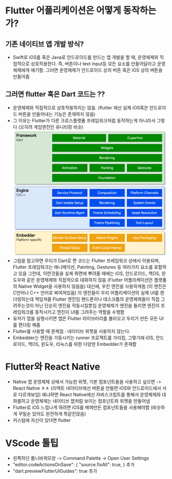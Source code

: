 # Flutter 어플리케이션은 어떻게 동작하는가?

## 기존 네이티브 앱 개발 방식?

- Swift로 iOS를 혹은 Java로 안드로이드를 만드는 앱 개발을 할 때, 운영체제와 직접적으로 상호작용한다.
  즉, 버튼이나 text input등 모든 요소를 만들어달라고 운영체제에게 얘기함.
  그러면 운영체제가 안드로이드 상의 버튼 혹은 iOS 상의 버튼을 만들어줌

## 그러면 flutter 혹은 Dart 코드는 ??

- 운영체제와 직접적으로 상호작용하지는 않음. (flutter 에선 실제 iOS혹은 안드로이드 버튼을 만들어내는 기능은 존재하지 않음)
- 그 이유는 Flutter가 다른 크로스플랫폼 프레임워크처럼 동작하는게 아니라서 그렇다 (오히려 게임엔진인 유니티랑 비슷)
  ![alt text](image.png)
- 그림을 참고하면 우리가 Dart로 짠 코드는 Flutter 프레임워크 상에서 이용되며,
  Flutter 프레임워크는 애니메이션, Painting, Gestures 등 여러가지 요소를 포함하고 있음
  그런데, 이런것들을 실제 화면에 뿌려줄 때에는 iOS, 안드로이드, 맥OS, 윈도우와 같은 운영체제와 직접적으로 대화하지 않음 (Flutter 어플리케이션은 플랫폼의 Native Widget을 사용하지 않음음)
  대신에, 우린 엔진을 사용하게됨 (이 엔진은 C언어나 C++ 언어로 짜여져있음)
  이 엔진들이 우리 어플리케이션의 실제 UI를 렌더링하는데 책임져줄 Flutter 엔진임
  핸드폰이나 데스크톱의 운영체제들이 직접 그려주는것이 아닌 단순히 엔진을 작동시킬뿐임
  운영체제가 엔진을 돌리면 엔진이 프레임워크를 동작시키고 엔진이 UI를 그려주는 역할을 수행함
- 유저가 앱을 실행시키면 앱은 Flutter 라이브러리를 불러오고 우리가 만든 모든 UI를 랜더링 해줌
- Flutter를 사용할 때 문제점 : 네이티브 위젯을 사용하지 않는다.
- Embedder는 엔진을 가동시키는 runner 프로젝트를 가리킴, 그렇기에 iOS, 안드로이드, 맥OS, 윈도우, 리눅스를 위한 다양한 Embedder가 존재함

# Flutter와 React Native

- Native 앱 운영체제 상에서 가능한 위젯, 기본 컴포넌트들을 사용하고 싶으면 -> React Native ㅊㅊ (리액트 네이티브에선 버튼을 만들면 iOS와 안드로이드에서 서로 다르게보임)
  왜냐하면 React Native에선 자바스크립트를 통해서 운영체제와 대화를하고 운영체제는 네이티브 앱처럼 보이는 컴포넌트와 위젯을 만들어냄
- Flutter로 iOS 느낌나게 하려면 iOS를 배껴만든 컴포넌트들을 사용해야함 (비슷하게 꾸밀순 있어도 완전하게 똑같진않음)
- 커스텀에 자신이 있다면 flutter

# VScode 툴팁

- 왼쪽하단 톱니바퀴모양 -> Command Palette -> Open User Settings
- "editor.codeActionsOnSave": { "source.fixAll": true, } 추가
- "dart.previewFlutterUiGuides": true 추가
